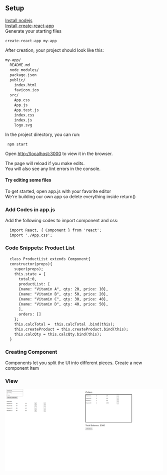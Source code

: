 
## Setup
[Install nodejs](https://nodejs.org)<br>
[Install create-react-app](https://github.com/facebookincubator/create-react-app)<br>
Generate your starting files
```
create-react-app my-app
```
After creation, your project should look like this:
```
my-app/
  README.md
  node_modules/
  package.json
  public/
    index.html
    favicon.ico
  src/
    App.css
    App.js
    App.test.js
    index.css
    index.js
    logo.svg
```
In the project directory, you can run:
```
 npm start
```
Open [http://localhost:3000](http://localhost:3000) to view it in the browser.

The page will reload if you make edits.<br>
You will also see any lint errors in the console.

#### Try editing some files
To get started, open app.js with your favorite editor <br>
We're building our own app so delete everything inside return()<br>

### Add Codes in app.js

Add the following codes to import component and css:

```
  import React, { Component } from 'react';
  import './App.css';

```

### Code Snippets: Product List
```
  class ProductList extends Component{
  constructor(props){
    super(props);
    this.state = {
      total:0, 
      productList: [
      {name: "Vitamin A", qty: 20, price: 10}, 
      {name: "Vitamin B", qty: 50, price: 20},
      {name: "Vitamin C", qty: 30, price: 40},
      {name: "Vitamin D", qty: 40, price: 50},
      ],
      orders: []
    };
    this.calcTotal =  this.calcTotal .bind(this);
    this.createProduct = this.createProduct.bind(this);
    this.calcQty = this.calcQty.bind(this);
  }

```

### Creating Component

Components let you split the UI into different pieces.
Create a new component Item




### View

![pos_view](md/pos-view.png)
